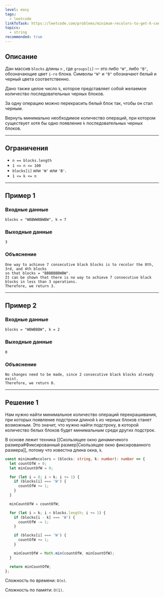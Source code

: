 ```yaml
---
level: easy
tags:
  - leetcode
linkToTask: https://leetcode.com/problems/minimum-recolors-to-get-k-consecutive-black-blocks/description/
topics:
  - string
recommended: true
---
```

## Описание
Дан массив `blocks` длины `n` , где `groups[i]` — это либо `"W"`, либо `"B"`, обозначающие цвет `i-го` блока. Символы `"W"` и `"B"` обозначают белый и черный цвета соответственно.

Дано также целое число `k`, которое представляет собой желаемое количество последовательных черных блоков.

За одну операцию можно перекрасить белый блок так, чтобы он стал черным.

Вернуть минимально необходимое количество операций, при котором существует хотя бы одно появление `k` последовательных черных блоков.

---
## Ограничения

- `n == blocks.length`
- `1 <= n <= 100`
- `blocks[i]` или `'W'` или `'B'`.
- `1 <= k <= n`

---
## Пример 1

### Входные данные

```
blocks = "WBBWWBBWBW", k = 7
```
### Выходные данные

```
3
```
### Объяснение

```
One way to achieve 7 consecutive black blocks is to recolor the 0th, 3rd, and 4th blocks
so that blocks = "BBBBBBBWBW". 
It can be shown that there is no way to achieve 7 consecutive black blocks in less than 3 operations.
Therefore, we return 3.
```

---
## Пример 2

### Входные данные

```
blocks = "WBWBBBW", k = 2
```
### Выходные данные

```
0
```
### Объяснение

```
No changes need to be made, since 2 consecutive black blocks already exist.
Therefore, we return 0.
```

---
## Решение 1

Нам нужно найти минимальное количество операций перекрашивания, при которых появление подстроки длиной `k` из черных блоков станет возможным. Это значит, что нужно найти подстроку, в которой количество белых блоков будет минимальным среди других подстрок.

В основе лежит техника [[Скользящее окно динамичекого размера#Фиксированный размер|Скользящее окно фиксированного размера]], потому что известна длина окна, `k`. 

```typescript
const minimumRecolors = (blocks: string, k: number): number => {
  let countOfW = 0;
  let minCountOfW = 0;

  for (let i = 0; i < k; i += 1) {
    if (blocks[i] === 'W') {
      countOfW += 1;
    }
  }

  minCountOfW = countOfW;

  for (let i = k; i < blocks.length; i += 1) {
    if (blocks[i - k] === 'W') {
      countOfW -= 1;
    }

    if (blocks[i] === 'W') {
      countOfW += 1;
    }

    minCountOfW = Math.min(countOfW, minCountOfW);
  }

  return minCountOfW;
};
```

Сложность по времени: `O(n)`.

Сложность по памяти: `O(1)`.